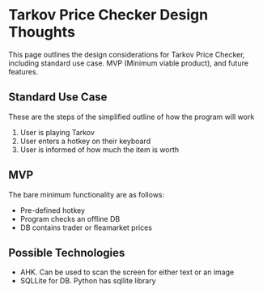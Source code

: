 # Tarkov Price Checker Design Thoughts

This page outlines the design considerations for Tarkov Price Checker, including standard use case.
MVP (Minimum viable product), and future features.

## Standard Use Case
These are the steps of the simplified outline of how the program will work
1. User is playing Tarkov
2. User enters a hotkey on their keyboard
3. User is informed of how much the item is worth

## MVP
The bare minimum functionality are as follows:
- Pre-defined hotkey
- Program checks an offline DB
- DB contains trader or fleamarket prices

## Possible Technologies
- AHK. Can be used to scan the screen for either text or an image
- SQLLite for DB. Python has sqllite library